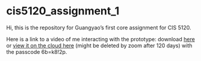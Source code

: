 # cis5120_assignment_1

Hi, this is the repository for Guangyao’s first core assignment for CIS 5120.

Here is a link to a video of me interacting with the prototype: download [here](https://drive.google.com/file/d/17LU5kBUYNfuy0Y0VxiI_AytEIXEJSaBk/view?usp=sharing) or [view it on the cloud here](https://upenn.zoom.us/rec/share/-lbqxAJyxE_frboUezmIvP739xKqeG5Xc92mtFag3Bp8MVQaOObUM_2jU4_aoEoN.MXvjHu4W63S4Lzzm) (might be deleted by zoom after 120 days) with the passcode 6b=k8!2p.